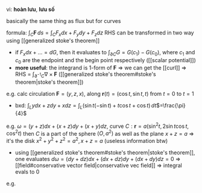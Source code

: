 vi: **hoàn lưu**, **lưu số**

basically the same thing as flux but for curves

formula: $\int_{C} \mathbf{F} \, ds=\int_{C} F_{x}dx+F_ydy+F_zdz$
RHS can be transformed in two way using [[generalized stoke's theorem]]
- if $F_{x}dx+\dots=dG$, then it evaluates to $\int_{\partial C} G=G(c_{1})-G(c_{0})$, where $c_{1}$ and $c_{0}$ are the endpoint and the begin point respectively ([[scalar potential]])
- **more useful**: the integrand is 1-form of $\mathbf{F}$ => we can get the [[curl]] => RHS = $\int _{\partial^{-1}C} \nabla \times \mathbf{F}$ ([[generalized stoke's theorem#stoke's theorem|stoke's theorem]])

e.g. calc circulation $\mathbf{F}=(y,z,x)$, along $\mathbf{r}(t)=(\cos t, \sin t, t)$ from $t=0$ to $t=1$
- bxd: $\int_{L} ydx+zdy+xdz$$=\int _{L} (\sin t(-\sin t)+t\cos t+\cos t) \, dt$$=\frac{\pi}{4}$

e.g. $\omega=(y+z)dx+(x+z)dy+(x+y)dz$, curve $C: \mathbf{r}=a(\sin ^{2}t, 2\sin t\cos t, \cos ^{2}t)$
then $C$ is a part of the sphere $(O, a^{2})$ as well as the plane $x+z=a$ => it's the disk $x^{2}+y^{2}+z^{2}=a^{2}, x+z=a$ (useless information btw)
- using [[generalized stoke's theorem#stoke's theorem|stoke's theorem]], one evaluates $d\omega=(dy+dz)dx+(dx+dz)dy+(dx+dy)dz=0$ => [[field#conservative vector field|conservative vec field]] => integral evals to 0

e.g. 